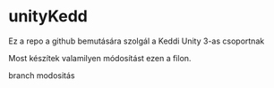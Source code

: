 # unityKedd
Ez a repo a github bemutására szolgál a Keddi Unity 3-as csoportnak

Most készítek valamilyen módosítást ezen a filon.

branch modositás
